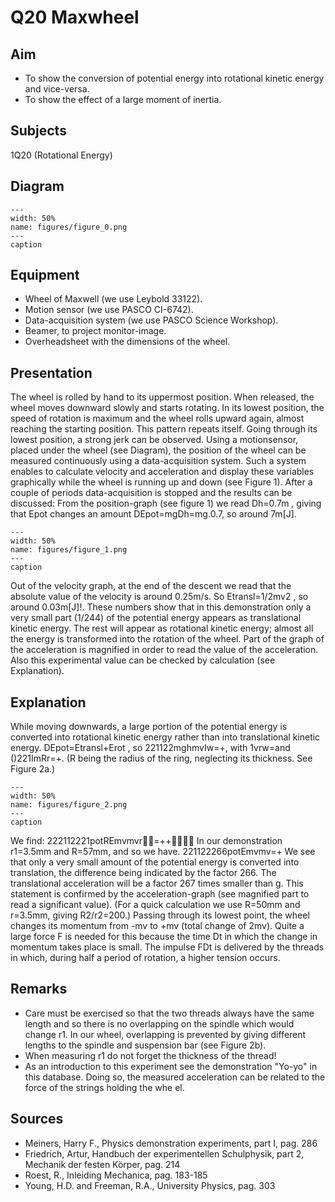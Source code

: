 # Q20 Maxwheel 
    
  
## Aim   
 
 *  To show the conversion of potential energy into rotational kinetic energy and vice-versa. 
 *  To show the effect of a large moment of inertia.
   
  
## Subjects   
 1Q20 (Rotational Energy)   
  
## Diagram   
   
```{figure} figures/figure_0.png  
---  
width: 50%  
name: figures/figure_0.png  
---  
caption  
``` 
      
  
## Equipment   
 
 *  Wheel of Maxwell (we use Leybold 33122). 
 *  Motion sensor (we use PASCO CI-6742). 
 *  Data-acquisition system (we use PASCO Science Workshop). 
 *  Beamer, to project monitor-image. 
 *  Overheadsheet with the dimensions of the wheel.
     
  
## Presentation   
 The wheel is rolled by hand to its uppermost position. When released, the wheel moves downward slowly and starts rotating. In its lowest position, the speed of rotation is maximum and the wheel rolls upward again, almost reaching the starting position. This pattern repeats itself. Going through its lowest position, a strong jerk can be observed.  Using a motionsensor, placed under the wheel (see Diagram), the position of the wheel can be measured continuously using a data-acquisition system. Such a system enables to calculate velocity and acceleration and display these variables graphically while the wheel is running up and down (see Figure 1). After a couple of periods data-acquisition is stopped and the results can be discussed: From the position-graph (see figure 1) we read Dh=0.7m , giving that Epot changes an amount DEpot=mgDh=mg.0.7, so around 7m[J].      
```{figure} figures/figure_1.png  
---  
width: 50%  
name: figures/figure_1.png  
---  
caption  
``` 
 Out of the velocity graph, at the end of the descent we read that the absolute value of the velocity is around 0.25m/s. So Etransl=1/2mv2 , so around 0.03m[J]!. These numbers show that in this demonstration only a very small part (1/244) of the potential energy appears as translational kinetic energy. The rest will appear as rotational kinetic energy; almost all the energy is transformed into the rotation of the wheel.  Part of the graph of the acceleration is magnified in order to read the value of the acceleration. Also this experimental value can be checked by calculation (see Explanation).    
  
## Explanation   
 While moving downwards, a large portion of the potential energy is converted into rotational kinetic energy rather than into translational kinetic energy. DEpot=Etransl+Erot , so 221122mghmvIw=+, with 1vrw=and ()221ImRr=+.  (R being the radius of the ring, neglecting its thickness. See Figure 2a.)    
```{figure} figures/figure_2.png  
---  
width: 50%  
name: figures/figure_2.png  
---  
caption  
``` 
 We find: 222112221potREmvmvr=++ In our demonstration r1=3.5mm and R=57mm, and so we have. 221122266potEmvmv=+ We see that only a very small amount of the potential energy is converted into translation, the difference being indicated by the factor 266. The translational acceleration will be a factor 267 times smaller than g. This statement is confirmed by the acceleration-graph (see magnified part to read a significant value). (For a quick calculation we use R=50mm and r=3.5mm, giving R2/r2=200.)  Passing through its lowest point, the wheel changes its momentum from -mv to +mv (total change of 2mv). Quite a large force F is needed for this because the time Dt in which the change in momentum takes place is small. The impulse FDt is delivered by the threads in which, during half a period of rotation, a higher tension occurs.    
  
## Remarks   
 
 *  Care must be exercised so that the two threads always have the same length and so there is no overlapping on the spindle which would change r1. In our wheel, overlapping is prevented by giving different lengths to the spindle and suspension bar (see Figure 2b). 
 *  When measuring r1 do not forget the thickness of the thread! 
 *  As an introduction to this experiment see the demonstration "Yo-yo" in this database. Doing so, the measured acceleration can be related to the force of the strings holding the whe
el.      
  
## Sources   
 
 *  Meiners, Harry F., Physics demonstration experiments, part I, pag. 286 
 *  Friedrich, Artur, Handbuch der experimentellen Schulphysik, part 2, Mechanik der festen Körper, pag. 214 
 *  Roest, R., Inleiding Mechanica, pag. 183-185 
 *  Young, H.D. and Freeman, R.A., University Physics, pag. 303
  